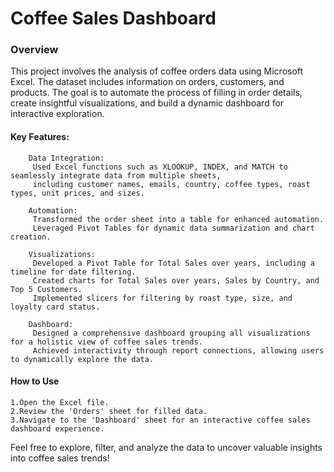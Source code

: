 # Coffee Sales Dashboard 

### Overview

This project involves the analysis of coffee orders data using Microsoft Excel. 
The dataset includes information on orders, customers, and products. 
The goal is to automate the process of filling in order details, create insightful visualizations, and build a dynamic dashboard for interactive exploration.

#### Key Features:

        Data Integration:
         Used Excel functions such as XLOOKUP, INDEX, and MATCH to seamlessly integrate data from multiple sheets, 
         including customer names, emails, country, coffee types, roast types, unit prices, and sizes.

        Automation:
         Transformed the order sheet into a table for enhanced automation.
         Leveraged Pivot Tables for dynamic data summarization and chart creation.

        Visualizations:
         Developed a Pivot Table for Total Sales over years, including a timeline for date filtering.
         Created charts for Total Sales over years, Sales by Country, and Top 5 Customers.
         Implemented slicers for filtering by roast type, size, and loyalty card status.

        Dashboard:
         Designed a comprehensive dashboard grouping all visualizations for a holistic view of coffee sales trends.
         Achieved interactivity through report connections, allowing users to dynamically explore the data.

#### How to Use

    1.Open the Excel file.
    2.Review the 'Orders' sheet for filled data.
    3.Navigate to the 'Dashboard' sheet for an interactive coffee sales dashboard experience.

Feel free to explore, filter, and analyze the data to uncover valuable insights into coffee sales trends!

